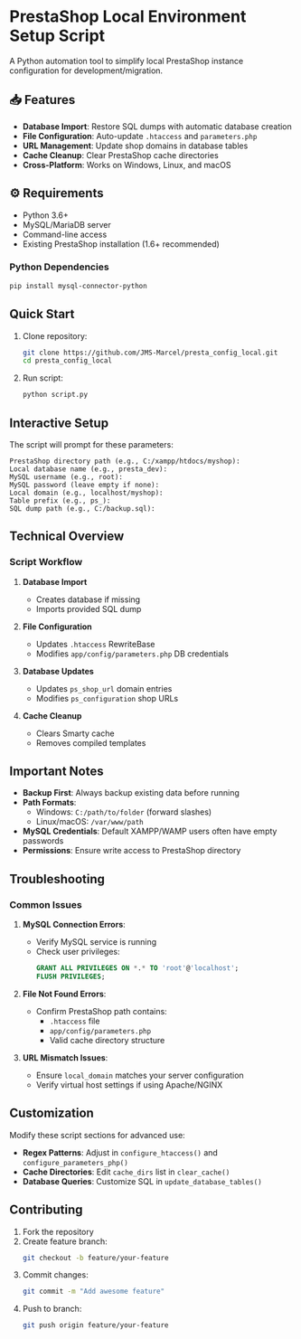 # PrestaShop Local Environment Setup Script

A Python automation tool to simplify local PrestaShop instance configuration for development/migration.

## 📥 Features
- **Database Import**: Restore SQL dumps with automatic database creation
- **File Configuration**: Auto-update `.htaccess` and `parameters.php`
- **URL Management**: Update shop domains in database tables
- **Cache Cleanup**: Clear PrestaShop cache directories
- **Cross-Platform**: Works on Windows, Linux, and macOS

## ⚙️ Requirements
- Python 3.6+
- MySQL/MariaDB server
- Command-line access
- Existing PrestaShop installation (1.6+ recommended)

### Python Dependencies
```bash
pip install mysql-connector-python
```

## Quick Start
1. Clone repository:
   ```bash
   git clone https://github.com/JMS-Marcel/presta_config_local.git
   cd presta_config_local
   ```
3. Run script:
   ```bash
   python script.py
   ```

## Interactive Setup
The script will prompt for these parameters:
```
PrestaShop directory path (e.g., C:/xampp/htdocs/myshop): 
Local database name (e.g., presta_dev): 
MySQL username (e.g., root): 
MySQL password (leave empty if none): 
Local domain (e.g., localhost/myshop): 
Table prefix (e.g., ps_): 
SQL dump path (e.g., C:/backup.sql): 
```

## Technical Overview
### Script Workflow
1. **Database Import**  
   - Creates database if missing
   - Imports provided SQL dump

2. **File Configuration**  
   - Updates `.htaccess` RewriteBase
   - Modifies `app/config/parameters.php` DB credentials

3. **Database Updates**  
   - Updates `ps_shop_url` domain entries
   - Modifies `ps_configuration` shop URLs

4. **Cache Cleanup**  
   - Clears Smarty cache
   - Removes compiled templates

## Important Notes
- **Backup First**: Always backup existing data before running
- **Path Formats**:
  - Windows: `C:/path/to/folder` (forward slashes)
  - Linux/macOS: `/var/www/path`
- **MySQL Credentials**: Default XAMPP/WAMP users often have empty passwords
- **Permissions**: Ensure write access to PrestaShop directory

## Troubleshooting
### Common Issues
1. **MySQL Connection Errors**:
   - Verify MySQL service is running
   - Check user privileges:
     ```sql
     GRANT ALL PRIVILEGES ON *.* TO 'root'@'localhost';
     FLUSH PRIVILEGES;
     ```

2. **File Not Found Errors**:
   - Confirm PrestaShop path contains:
     - `.htaccess` file
     - `app/config/parameters.php`
     - Valid cache directory structure

3. **URL Mismatch Issues**:
   - Ensure `local_domain` matches your server configuration
   - Verify virtual host settings if using Apache/NGINX

## Customization
Modify these script sections for advanced use:
- **Regex Patterns**: Adjust in `configure_htaccess()` and `configure_parameters_php()`
- **Cache Directories**: Edit `cache_dirs` list in `clear_cache()`
- **Database Queries**: Customize SQL in `update_database_tables()`

## Contributing
1. Fork the repository
2. Create feature branch:
   ```bash
   git checkout -b feature/your-feature
   ```
3. Commit changes:
   ```bash
   git commit -m "Add awesome feature"
   ```
4. Push to branch:
   ```bash
   git push origin feature/your-feature
   ```
